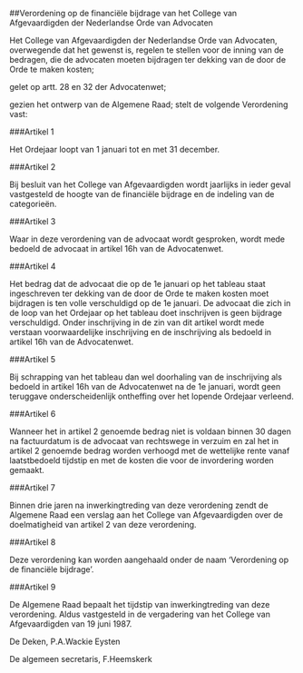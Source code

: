 <meta http-equiv='Content-Type' content='text/html; charset=utf-8' />

##Verordening op de financiële bijdrage van het College van Afgevaardigden der Nederlandse Orde van Advocaten

Het College van Afgevaardigden der Nederlandse Orde van Advocaten,
overwegende dat het gewenst is, regelen te stellen voor de inning van de bedragen, die de advocaten moeten bijdragen ter dekking van de door de Orde te maken kosten;

gelet op artt. 28 en 32 der Advocatenwet;

gezien het ontwerp van de Algemene Raad;
stelt de volgende Verordening vast:  

###Artikel 1 

Het Ordejaar loopt van 1 januari tot en met 31 december.

###Artikel 2 

Bij besluit van het College van Afgevaardigden wordt jaarlijks in ieder geval vastgesteld de hoogte van de financiële bijdrage en de indeling van de categorieën. 

###Artikel 3 

Waar in deze verordening van de advocaat wordt gesproken, wordt mede bedoeld de advocaat in artikel 16h van de Advocatenwet. 

###Artikel 4 

Het bedrag dat de advocaat die op de 1e januari op het tableau staat ingeschreven ter dekking van de door de Orde te maken kosten moet bijdragen is ten volle verschuldigd op de 1e januari. De advocaat die zich in de loop van het Ordejaar op het tableau doet inschrijven is geen bijdrage verschuldigd. Onder inschrijving in de zin van dit artikel wordt mede verstaan voorwaardelijke inschrijving en de inschrijving als bedoeld in artikel 16h van de Advocatenwet. 

###Artikel 5 

Bij schrapping van het tableau dan wel doorhaling van de inschrijving als bedoeld in artikel 16h van de Advocatenwet na de 1e januari, wordt geen teruggave onderscheidenlijk ontheffing over het lopende Ordejaar verleend. 

###Artikel 6 

Wanneer het in artikel 2 genoemde bedrag niet is voldaan binnen 30 dagen na factuurdatum is de advocaat van rechtswege in verzuim en zal het in artikel 2 genoemde bedrag worden verhoogd met de wettelijke rente vanaf laatstbedoeld tijdstip en met de kosten die voor de invordering worden gemaakt. 

###Artikel 7 

Binnen drie jaren na inwerkingtreding van deze verordening zendt de Algemene Raad een verslag aan het College van Afgevaardigden over de doelmatigheid van artikel 2 van deze verordening. 

###Artikel 8 

Deze verordening kan worden aangehaald onder de naam ‘Verordening op de financiële bijdrage’. 

###Artikel 9 

De Algemene Raad bepaalt het tijdstip van inwerkingtreding van deze verordening.
Aldus vastgesteld in de vergadering van het College van Afgevaardigden van 19 juni 1987.

De 
Deken, 
P.A.Wackie Eysten

De 
algemeen secretaris, 
F.Heemskerk  
